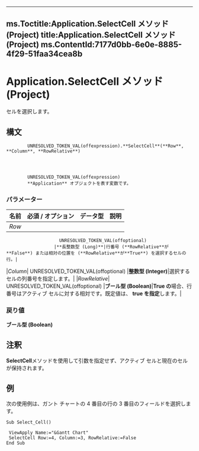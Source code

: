 

---
ms.Toctitle:Application.SelectCell メソッド (Project)
title:Application.SelectCell メソッド (Project)
ms.ContentId:7177d0bb-6e0e-8885-4f29-51faa34cea8b
---
# Application.SelectCell メソッド (Project)




セルを選択します。

## 構文

            UNRESOLVED_TOKEN_VAL(offexpression).**SelectCell**(**Row**, **Column**, **RowRelative**)




            UNRESOLVED_TOKEN_VAL(offexpression)
            **Application** オブジェクトを表す変数です。

### パラメーター

|**名前**|**必須 / オプション**|**データ型**|**説明**|
|---|---|---|---|
|*Row*|
                        UNRESOLVED_TOKEN_VAL(offoptional)
                      |**長整数型 (Long)**|行番号 (**RowRelative**が**False**) または相対の位置を (**RowRelative**が**True**) を選択するセルの行。|
|*Column*|
                        UNRESOLVED_TOKEN_VAL(offoptional)
                      |**整数型 (Integer)**|選択するセルの列番号を指定します。|
|*RowRelative*|
                        UNRESOLVED_TOKEN_VAL(offoptional)
                      |**ブール型 (Boolean)**|**True の**場合、行番号はアクティブ セルに対する相対です。既定値は、 **true を指定**します。|



### 戻り値
**ブール型 (Boolean)**





## 注釈
**SelectCell**メソッドを使用して引数を指定せず、アクティブ セルと現在のセルが保持されます。



## 例
次の使用例は、ガント チャートの 4 番目の行の 3 番目のフィールドを選択します。

```vba
Sub Select_Cell() 
 
 ViewApply Name:="&Gantt Chart" 
 SelectCell Row:=4, Column:=3, RowRelative:=False 
End Sub
```






